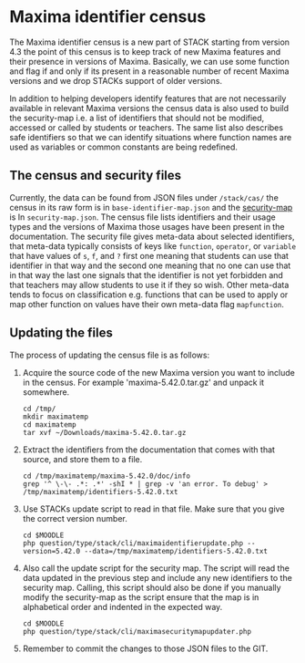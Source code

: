 # Maxima identifier census

The Maxima identifier census is a new part of STACK starting from version 4.3
the point of this census is to keep track of new Maxima features and their
presence in versions of Maxima. Basically, we can use some function and flag if
and only if its present in a reasonable number of recent Maxima versions and
we drop STACKs support of older versions.

In addition to helping developers identify features that are not necessarily
available in relevant Maxima versions the census data is also used to build
the security-map i.e. a list of identifiers that should not be modified,
accessed or called by students or teachers. The same list also describes safe
identifiers so that we can identify situations where function names are used as
variables or common constants are being redefined.


## The census and security files

Currently, the data can be found from JSON files under `/stack/cas/` the census
in its raw form is in `base-identifier-map.json` and the [security-map](Security_map.md) is In
`security-map.json`. The census file lists identifiers and their usage types
and the versions of Maxima those usages have been present in the documentation.
The security file gives meta-data about selected identifiers, that meta-data
typically consists of keys like `function`, `operator`, or `variable` that have
values of `s`, `f`, and `?` first one meaning that students can use that
identifier in that way and the second one meaning that no one can use that in
that way the last one signals that the identifier is not yet forbidden and that
teachers may allow students to use it if they so wish. Other meta-data tends to
focus on classification e.g. functions that can be used to apply or map other
function on values have their own meta-data flag `mapfunction`.

## Updating the files

The process of updating the census file is as follows:

 1. Acquire the source code of the new Maxima version you want to include in
    the census. For example 'maxima-5.42.0.tar.gz' and unpack it somewhere.

     ```
     cd /tmp/
     mkdir maximatemp
     cd maximatemp
     tar xvf ~/Downloads/maxima-5.42.0.tar.gz
     ```

 2. Extract the identifiers from the documentation that comes with that source,
    and store them to a file.

     ```
     cd /tmp/maximatemp/maxima-5.42.0/doc/info
     grep '^ \-\- .*: .*' -shI * | grep -v 'an error. To debug' > /tmp/maximatemp/identifiers-5.42.0.txt
     ```

 3. Use STACKs update script to read in that file. Make sure that you give
    the correct version number.

     ```
     cd $MOODLE
     php question/type/stack/cli/maximaidentifierupdate.php --version=5.42.0 --data=/tmp/maximatemp/identifiers-5.42.0.txt
     ```

 4. Also call the update script for the security map. The script will read
    the data updated in the previous step and include any new identifiers to
    the security map. Calling, this script should also be done if you manually
    modify the security-map as the script ensure that the map is in alphabetical
    order and indented in the expected way.
     
     ```
     cd $MOODLE
     php question/type/stack/cli/maximasecuritymapupdater.php
     ```

 5. Remember to commit the changes to those JSON files to the GIT.
